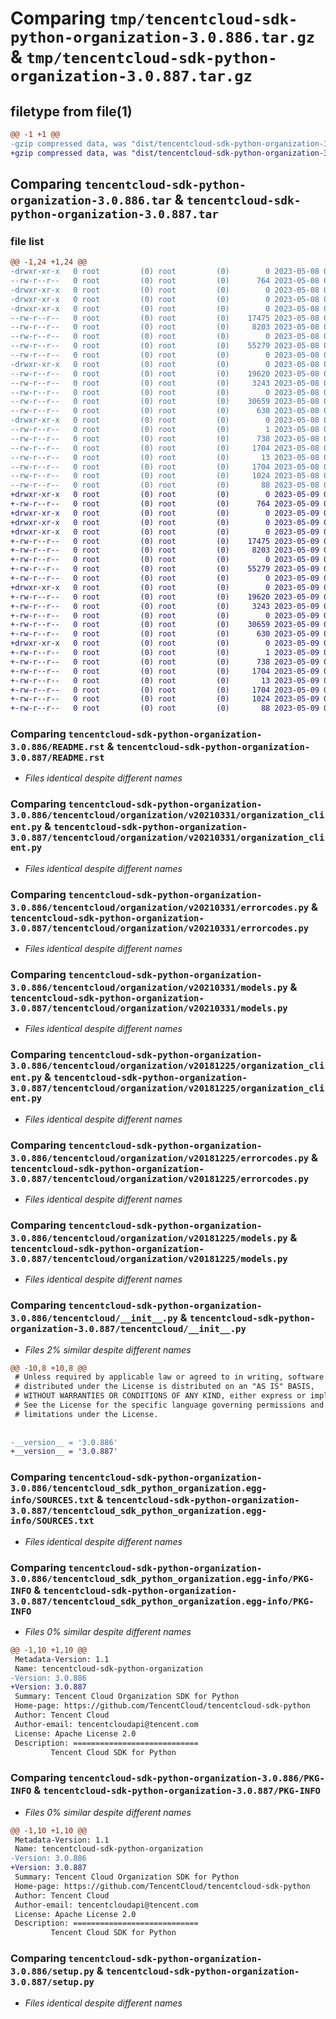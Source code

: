 # Comparing `tmp/tencentcloud-sdk-python-organization-3.0.886.tar.gz` & `tmp/tencentcloud-sdk-python-organization-3.0.887.tar.gz`

## filetype from file(1)

```diff
@@ -1 +1 @@
-gzip compressed data, was "dist/tencentcloud-sdk-python-organization-3.0.886.tar", last modified: Mon May  8 03:39:35 2023, max compression
+gzip compressed data, was "dist/tencentcloud-sdk-python-organization-3.0.887.tar", last modified: Tue May  9 03:11:01 2023, max compression
```

## Comparing `tencentcloud-sdk-python-organization-3.0.886.tar` & `tencentcloud-sdk-python-organization-3.0.887.tar`

### file list

```diff
@@ -1,24 +1,24 @@
-drwxr-xr-x   0 root         (0) root         (0)        0 2023-05-08 03:39:35.000000 tencentcloud-sdk-python-organization-3.0.886/
--rw-r--r--   0 root         (0) root         (0)      764 2023-05-08 03:39:35.000000 tencentcloud-sdk-python-organization-3.0.886/README.rst
-drwxr-xr-x   0 root         (0) root         (0)        0 2023-05-08 03:39:35.000000 tencentcloud-sdk-python-organization-3.0.886/tencentcloud/
-drwxr-xr-x   0 root         (0) root         (0)        0 2023-05-08 03:39:35.000000 tencentcloud-sdk-python-organization-3.0.886/tencentcloud/organization/
-drwxr-xr-x   0 root         (0) root         (0)        0 2023-05-08 03:39:35.000000 tencentcloud-sdk-python-organization-3.0.886/tencentcloud/organization/v20210331/
--rw-r--r--   0 root         (0) root         (0)    17475 2023-05-08 03:39:35.000000 tencentcloud-sdk-python-organization-3.0.886/tencentcloud/organization/v20210331/organization_client.py
--rw-r--r--   0 root         (0) root         (0)     8203 2023-05-08 03:39:35.000000 tencentcloud-sdk-python-organization-3.0.886/tencentcloud/organization/v20210331/errorcodes.py
--rw-r--r--   0 root         (0) root         (0)        0 2023-05-08 03:39:35.000000 tencentcloud-sdk-python-organization-3.0.886/tencentcloud/organization/v20210331/__init__.py
--rw-r--r--   0 root         (0) root         (0)    55279 2023-05-08 03:39:35.000000 tencentcloud-sdk-python-organization-3.0.886/tencentcloud/organization/v20210331/models.py
--rw-r--r--   0 root         (0) root         (0)        0 2023-05-08 03:39:35.000000 tencentcloud-sdk-python-organization-3.0.886/tencentcloud/organization/__init__.py
-drwxr-xr-x   0 root         (0) root         (0)        0 2023-05-08 03:39:35.000000 tencentcloud-sdk-python-organization-3.0.886/tencentcloud/organization/v20181225/
--rw-r--r--   0 root         (0) root         (0)    19620 2023-05-08 03:39:35.000000 tencentcloud-sdk-python-organization-3.0.886/tencentcloud/organization/v20181225/organization_client.py
--rw-r--r--   0 root         (0) root         (0)     3243 2023-05-08 03:39:35.000000 tencentcloud-sdk-python-organization-3.0.886/tencentcloud/organization/v20181225/errorcodes.py
--rw-r--r--   0 root         (0) root         (0)        0 2023-05-08 03:39:35.000000 tencentcloud-sdk-python-organization-3.0.886/tencentcloud/organization/v20181225/__init__.py
--rw-r--r--   0 root         (0) root         (0)    30659 2023-05-08 03:39:35.000000 tencentcloud-sdk-python-organization-3.0.886/tencentcloud/organization/v20181225/models.py
--rw-r--r--   0 root         (0) root         (0)      630 2023-05-08 03:39:35.000000 tencentcloud-sdk-python-organization-3.0.886/tencentcloud/__init__.py
-drwxr-xr-x   0 root         (0) root         (0)        0 2023-05-08 03:39:35.000000 tencentcloud-sdk-python-organization-3.0.886/tencentcloud_sdk_python_organization.egg-info/
--rw-r--r--   0 root         (0) root         (0)        1 2023-05-08 03:39:35.000000 tencentcloud-sdk-python-organization-3.0.886/tencentcloud_sdk_python_organization.egg-info/dependency_links.txt
--rw-r--r--   0 root         (0) root         (0)      738 2023-05-08 03:39:35.000000 tencentcloud-sdk-python-organization-3.0.886/tencentcloud_sdk_python_organization.egg-info/SOURCES.txt
--rw-r--r--   0 root         (0) root         (0)     1704 2023-05-08 03:39:35.000000 tencentcloud-sdk-python-organization-3.0.886/tencentcloud_sdk_python_organization.egg-info/PKG-INFO
--rw-r--r--   0 root         (0) root         (0)       13 2023-05-08 03:39:35.000000 tencentcloud-sdk-python-organization-3.0.886/tencentcloud_sdk_python_organization.egg-info/top_level.txt
--rw-r--r--   0 root         (0) root         (0)     1704 2023-05-08 03:39:35.000000 tencentcloud-sdk-python-organization-3.0.886/PKG-INFO
--rw-r--r--   0 root         (0) root         (0)     1024 2023-05-08 03:39:35.000000 tencentcloud-sdk-python-organization-3.0.886/setup.py
--rw-r--r--   0 root         (0) root         (0)       88 2023-05-08 03:39:35.000000 tencentcloud-sdk-python-organization-3.0.886/setup.cfg
+drwxr-xr-x   0 root         (0) root         (0)        0 2023-05-09 03:11:01.000000 tencentcloud-sdk-python-organization-3.0.887/
+-rw-r--r--   0 root         (0) root         (0)      764 2023-05-09 03:11:01.000000 tencentcloud-sdk-python-organization-3.0.887/README.rst
+drwxr-xr-x   0 root         (0) root         (0)        0 2023-05-09 03:11:01.000000 tencentcloud-sdk-python-organization-3.0.887/tencentcloud/
+drwxr-xr-x   0 root         (0) root         (0)        0 2023-05-09 03:11:01.000000 tencentcloud-sdk-python-organization-3.0.887/tencentcloud/organization/
+drwxr-xr-x   0 root         (0) root         (0)        0 2023-05-09 03:11:01.000000 tencentcloud-sdk-python-organization-3.0.887/tencentcloud/organization/v20210331/
+-rw-r--r--   0 root         (0) root         (0)    17475 2023-05-09 03:11:01.000000 tencentcloud-sdk-python-organization-3.0.887/tencentcloud/organization/v20210331/organization_client.py
+-rw-r--r--   0 root         (0) root         (0)     8203 2023-05-09 03:11:01.000000 tencentcloud-sdk-python-organization-3.0.887/tencentcloud/organization/v20210331/errorcodes.py
+-rw-r--r--   0 root         (0) root         (0)        0 2023-05-09 03:11:01.000000 tencentcloud-sdk-python-organization-3.0.887/tencentcloud/organization/v20210331/__init__.py
+-rw-r--r--   0 root         (0) root         (0)    55279 2023-05-09 03:11:01.000000 tencentcloud-sdk-python-organization-3.0.887/tencentcloud/organization/v20210331/models.py
+-rw-r--r--   0 root         (0) root         (0)        0 2023-05-09 03:11:01.000000 tencentcloud-sdk-python-organization-3.0.887/tencentcloud/organization/__init__.py
+drwxr-xr-x   0 root         (0) root         (0)        0 2023-05-09 03:11:01.000000 tencentcloud-sdk-python-organization-3.0.887/tencentcloud/organization/v20181225/
+-rw-r--r--   0 root         (0) root         (0)    19620 2023-05-09 03:11:01.000000 tencentcloud-sdk-python-organization-3.0.887/tencentcloud/organization/v20181225/organization_client.py
+-rw-r--r--   0 root         (0) root         (0)     3243 2023-05-09 03:11:01.000000 tencentcloud-sdk-python-organization-3.0.887/tencentcloud/organization/v20181225/errorcodes.py
+-rw-r--r--   0 root         (0) root         (0)        0 2023-05-09 03:11:01.000000 tencentcloud-sdk-python-organization-3.0.887/tencentcloud/organization/v20181225/__init__.py
+-rw-r--r--   0 root         (0) root         (0)    30659 2023-05-09 03:11:01.000000 tencentcloud-sdk-python-organization-3.0.887/tencentcloud/organization/v20181225/models.py
+-rw-r--r--   0 root         (0) root         (0)      630 2023-05-09 03:11:01.000000 tencentcloud-sdk-python-organization-3.0.887/tencentcloud/__init__.py
+drwxr-xr-x   0 root         (0) root         (0)        0 2023-05-09 03:11:01.000000 tencentcloud-sdk-python-organization-3.0.887/tencentcloud_sdk_python_organization.egg-info/
+-rw-r--r--   0 root         (0) root         (0)        1 2023-05-09 03:11:01.000000 tencentcloud-sdk-python-organization-3.0.887/tencentcloud_sdk_python_organization.egg-info/dependency_links.txt
+-rw-r--r--   0 root         (0) root         (0)      738 2023-05-09 03:11:01.000000 tencentcloud-sdk-python-organization-3.0.887/tencentcloud_sdk_python_organization.egg-info/SOURCES.txt
+-rw-r--r--   0 root         (0) root         (0)     1704 2023-05-09 03:11:01.000000 tencentcloud-sdk-python-organization-3.0.887/tencentcloud_sdk_python_organization.egg-info/PKG-INFO
+-rw-r--r--   0 root         (0) root         (0)       13 2023-05-09 03:11:01.000000 tencentcloud-sdk-python-organization-3.0.887/tencentcloud_sdk_python_organization.egg-info/top_level.txt
+-rw-r--r--   0 root         (0) root         (0)     1704 2023-05-09 03:11:01.000000 tencentcloud-sdk-python-organization-3.0.887/PKG-INFO
+-rw-r--r--   0 root         (0) root         (0)     1024 2023-05-09 03:11:01.000000 tencentcloud-sdk-python-organization-3.0.887/setup.py
+-rw-r--r--   0 root         (0) root         (0)       88 2023-05-09 03:11:01.000000 tencentcloud-sdk-python-organization-3.0.887/setup.cfg
```

### Comparing `tencentcloud-sdk-python-organization-3.0.886/README.rst` & `tencentcloud-sdk-python-organization-3.0.887/README.rst`

 * *Files identical despite different names*

### Comparing `tencentcloud-sdk-python-organization-3.0.886/tencentcloud/organization/v20210331/organization_client.py` & `tencentcloud-sdk-python-organization-3.0.887/tencentcloud/organization/v20210331/organization_client.py`

 * *Files identical despite different names*

### Comparing `tencentcloud-sdk-python-organization-3.0.886/tencentcloud/organization/v20210331/errorcodes.py` & `tencentcloud-sdk-python-organization-3.0.887/tencentcloud/organization/v20210331/errorcodes.py`

 * *Files identical despite different names*

### Comparing `tencentcloud-sdk-python-organization-3.0.886/tencentcloud/organization/v20210331/models.py` & `tencentcloud-sdk-python-organization-3.0.887/tencentcloud/organization/v20210331/models.py`

 * *Files identical despite different names*

### Comparing `tencentcloud-sdk-python-organization-3.0.886/tencentcloud/organization/v20181225/organization_client.py` & `tencentcloud-sdk-python-organization-3.0.887/tencentcloud/organization/v20181225/organization_client.py`

 * *Files identical despite different names*

### Comparing `tencentcloud-sdk-python-organization-3.0.886/tencentcloud/organization/v20181225/errorcodes.py` & `tencentcloud-sdk-python-organization-3.0.887/tencentcloud/organization/v20181225/errorcodes.py`

 * *Files identical despite different names*

### Comparing `tencentcloud-sdk-python-organization-3.0.886/tencentcloud/organization/v20181225/models.py` & `tencentcloud-sdk-python-organization-3.0.887/tencentcloud/organization/v20181225/models.py`

 * *Files identical despite different names*

### Comparing `tencentcloud-sdk-python-organization-3.0.886/tencentcloud/__init__.py` & `tencentcloud-sdk-python-organization-3.0.887/tencentcloud/__init__.py`

 * *Files 2% similar despite different names*

```diff
@@ -10,8 +10,8 @@
 # Unless required by applicable law or agreed to in writing, software
 # distributed under the License is distributed on an "AS IS" BASIS,
 # WITHOUT WARRANTIES OR CONDITIONS OF ANY KIND, either express or implied.
 # See the License for the specific language governing permissions and
 # limitations under the License.
 
 
-__version__ = '3.0.886'
+__version__ = '3.0.887'
```

### Comparing `tencentcloud-sdk-python-organization-3.0.886/tencentcloud_sdk_python_organization.egg-info/SOURCES.txt` & `tencentcloud-sdk-python-organization-3.0.887/tencentcloud_sdk_python_organization.egg-info/SOURCES.txt`

 * *Files identical despite different names*

### Comparing `tencentcloud-sdk-python-organization-3.0.886/tencentcloud_sdk_python_organization.egg-info/PKG-INFO` & `tencentcloud-sdk-python-organization-3.0.887/tencentcloud_sdk_python_organization.egg-info/PKG-INFO`

 * *Files 0% similar despite different names*

```diff
@@ -1,10 +1,10 @@
 Metadata-Version: 1.1
 Name: tencentcloud-sdk-python-organization
-Version: 3.0.886
+Version: 3.0.887
 Summary: Tencent Cloud Organization SDK for Python
 Home-page: https://github.com/TencentCloud/tencentcloud-sdk-python
 Author: Tencent Cloud
 Author-email: tencentcloudapi@tencent.com
 License: Apache License 2.0
 Description: ============================
         Tencent Cloud SDK for Python
```

### Comparing `tencentcloud-sdk-python-organization-3.0.886/PKG-INFO` & `tencentcloud-sdk-python-organization-3.0.887/PKG-INFO`

 * *Files 0% similar despite different names*

```diff
@@ -1,10 +1,10 @@
 Metadata-Version: 1.1
 Name: tencentcloud-sdk-python-organization
-Version: 3.0.886
+Version: 3.0.887
 Summary: Tencent Cloud Organization SDK for Python
 Home-page: https://github.com/TencentCloud/tencentcloud-sdk-python
 Author: Tencent Cloud
 Author-email: tencentcloudapi@tencent.com
 License: Apache License 2.0
 Description: ============================
         Tencent Cloud SDK for Python
```

### Comparing `tencentcloud-sdk-python-organization-3.0.886/setup.py` & `tencentcloud-sdk-python-organization-3.0.887/setup.py`

 * *Files identical despite different names*


